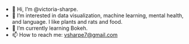 - 👋 Hi, I’m @victoria-sharpe. 
- 👀 I’m interested in data visualization, machine learning, mental health, and language. I like plants and rats and food. 
- 🌱 I’m currently learning Bokeh. 
- 📫 How to reach me: vsharpe7@gmail.com

<!---
victoria-sharpe/victoria-sharpe is a ✨ special ✨ repository because its `README.md` (this file) appears on your GitHub profile.
You can click the Preview link to take a look at your changes.
--->
